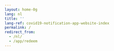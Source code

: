 ```yaml
---
layout: home-0g
lang: nl
title: ''
lang-ref: covid19-notification-app-website-index
permalink: /
redirect_from: 
  - /nl/
  - /app/redeem
---
```

